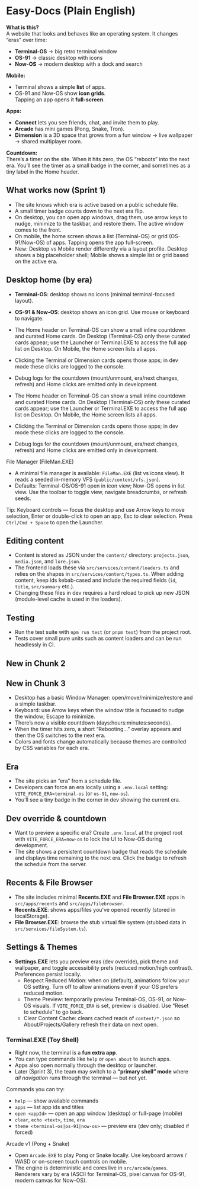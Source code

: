 # Easy-Docs (Plain English)

**What is this?**  
A website that looks and behaves like an operating system. It changes “eras” over time:
- **Terminal-OS** → big retro terminal window
- **OS-91** → classic desktop with icons
- **Now-OS** → modern desktop with a dock and search

**Mobile:**  
- Terminal shows a simple **list** of apps.  
- OS-91 and Now-OS show **icon grids**.  
Tapping an app opens it **full-screen**.

**Apps:**  
- **Connect** lets you see friends, chat, and invite them to play.  
- **Arcade** has mini games (Pong, Snake, Tron).  
- **Dimension** is a 3D space that grows from a fun window → live wallpaper → shared multiplayer room.

**Countdown:**  
There’s a timer on the site. When it hits zero, the OS “reboots” into the next era. You’ll see the timer as a small badge in the corner, and sometimes as a tiny label in the Home header.

## What works now (Sprint 1)
- The site knows which era is active based on a public schedule file.
- A small timer badge counts down to the next era flip.
- On desktop, you can open app windows, drag them, use arrow keys to nudge, minimize to the taskbar, and restore them. The active window comes to the front.
- On mobile, the home screen shows a list (Terminal-OS) or grid (OS-91/Now-OS) of apps. Tapping opens the app full-screen.
 - New: Desktop vs Mobile render differently via a layout profile. Desktop shows a big placeholder shell; Mobile shows a simple list or grid based on the active era.

## Desktop home (by era)

- **Terminal-OS**: desktop shows no icons (minimal terminal-focused layout).
- **OS-91 & Now-OS**: desktop shows an icon grid. Use mouse or keyboard to navigate.

- The Home header on Terminal-OS can show a small inline countdown and curated Home cards. On Desktop (Terminal-OS) only these curated cards appear; use the Launcher or Terminal.EXE to access the full app list on Desktop. On Mobile, the Home screen lists all apps.

- Clicking the Terminal or Dimension cards opens those apps; in dev mode these clicks are logged to the console.

- Debug logs for the countdown (mount/unmount, era/next changes, refresh) and Home clicks are emitted only in development.

- The Home header on Terminal-OS can show a small inline countdown and curated Home cards. On Desktop (Terminal-OS) only these curated cards appear; use the Launcher or Terminal.EXE to access the full app list on Desktop. On Mobile, the Home screen lists all apps.

- Clicking the Terminal or Dimension cards opens those apps; in dev mode these clicks are logged to the console.

- Debug logs for the countdown (mount/unmount, era/next changes, refresh) and Home clicks are emitted only in development.

File Manager (FileMan.EXE)
- A minimal file manager is available: `FileMan.EXE` (list vs icons view). It reads a seeded in-memory VFS (`public/content/vfs.json`).
- Defaults: Terminal-OS/OS-91 open in icon view; Now-OS opens in list view. Use the toolbar to toggle view, navigate breadcrumbs, or refresh seeds.

Tip: Keyboard controls — focus the desktop and use Arrow keys to move selection, Enter or double-click to open an app, Esc to clear selection. Press `Ctrl/Cmd + Space` to open the Launcher.

## Editing content

- Content is stored as JSON under the `content/` directory: `projects.json`, `media.json`, and `lore.json`.
- The frontend loads these via `src/services/content/loaders.ts` and relies on the shapes in `src/services/content/types.ts`. When adding content, keep ids kebab-cased and include the required fields (`id`, `title`, `src/summary` etc.).
- Changing these files in dev requires a hard reload to pick up new JSON (module-level cache is used in the loaders).

## Testing

- Run the test suite with `npm run test` (or `pnpm test`) from the project root.
- Tests cover small pure units such as content loaders and can be run headlessly in CI.

## New in Chunk 2
## New in Chunk 3
- Desktop has a basic Window Manager: open/move/minimize/restore and a simple taskbar.
- Keyboard: use Arrow keys when the window title is focused to nudge the window; Escape to minimize.
- There’s now a visible countdown (days:hours:minutes:seconds).
- When the timer hits zero, a short “Rebooting…” overlay appears and then the OS switches to the next era.
- Colors and fonts change automatically because themes are controlled by CSS variables for each era.

## Era
- The site picks an “era” from a schedule file.
- Developers can force an era locally using a `.env.local` setting: `VITE_FORCE_ERA=terminal-os` (or `os-91`, `now-os`).
- You’ll see a tiny badge in the corner in dev showing the current era.

## Dev override & countdown
- Want to preview a specific era? Create `.env.local` at the project root with `VITE_FORCE_ERA=now-os` to lock the UI to Now-OS during development.
- The site shows a persistent countdown badge that reads the schedule and displays time remaining to the next era. Click the badge to refresh the schedule from the server.

## Recents & File Browser
- The site includes minimal **Recents.EXE** and **File Browser.EXE** apps in `src/apps/recents` and `src/apps/filebrowser`.
- **Recents.EXE**: shows apps/files you've opened recently (stored in localStorage).
- **File Browser.EXE**: browse the stub virtual file system (stubbed data in `src/services/fileSystem.ts`).

## Settings & Themes
- **Settings.EXE** lets you preview eras (dev override), pick theme and wallpaper, and toggle accessibility prefs (reduced motion/high contrast). Preferences persist locally.
  - Respect Reduced Motion: when on (default), animations follow your OS setting. Turn off to allow animations even if your OS prefers reduced motion.
  - Theme Preview: temporarily preview Terminal-OS, OS-91, or Now-OS visuals. If `VITE_FORCE_ERA` is set, preview is disabled. Use “Reset to schedule” to go back.
  - Clear Content Cache: clears cached reads of `content/*.json` so About/Projects/Gallery refresh their data on next open.

### Terminal.EXE (Toy Shell)
- Right now, the terminal is a **fun extra app**.  
- You can type commands like `help` or `open about` to launch apps.  
- Apps also open normally through the desktop or launcher.  
- Later (Sprint 3), the team may switch to a **“primary shell” mode** where *all navigation* runs through the terminal — but not yet.

Commands you can try:
- `help` — show available commands
- `apps` — list app ids and titles
- `open <appId>` — open an app window (desktop) or full-page (mobile)
- `clear`, `echo <text>`, `time`, `era`
- `theme <terminal-os|os-91|now-os>` — preview era (dev only; disabled if forced)

Arcade v1 (Pong + Snake)

- Open `Arcade.EXE` to play Pong or Snake locally. Use keyboard arrows / WASD or on-screen touch controls on mobile.
- The engine is deterministic and cores live in `src/arcade/games`. Renderers vary by era (ASCII for Terminal-OS, pixel canvas for OS-91, modern canvas for Now-OS).